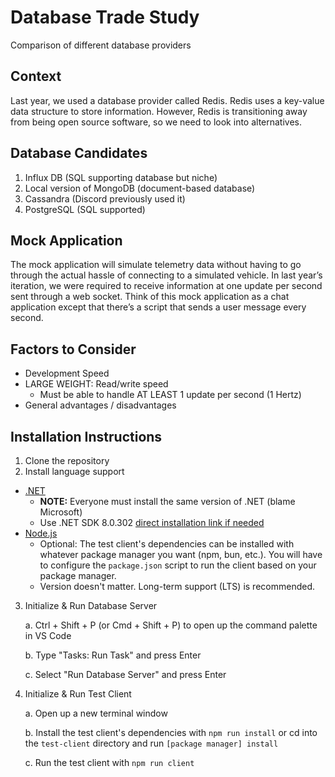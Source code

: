 # Database Trade Study
Comparison of different database providers


## Context

Last year, we used a database provider called Redis. Redis uses a key-value data structure to store information. However, Redis is transitioning away from being open source software, so we need to look into alternatives.

## Database Candidates

1. Influx DB (SQL supporting database but niche)
2. Local version of MongoDB (document-based database)
3. Cassandra (Discord previously used it)
4. PostgreSQL (SQL supported)

## Mock Application

The mock application will simulate telemetry data without having to go through the actual hassle of connecting to a simulated vehicle. In last year’s iteration, we were required to receive information at one update per second sent through a web socket. Think of this mock application as a chat application except that there’s a script that sends a user message every second.

## Factors to Consider

- Development Speed
- LARGE WEIGHT: Read/write speed
    - Must be able to handle AT LEAST 1 update per second (1 Hertz)
- General advantages / disadvantages


## Installation Instructions
1. Clone the repository
2. Install language support
- [.NET](https://dotnet.microsoft.com/en-us/download)
    - **NOTE:** Everyone must install the same version of .NET (blame Microsoft)
    - Use .NET SDK 8.0.302 [direct installation link if needed](https://download.visualstudio.microsoft.com/download/pr/b6f19ef3-52ca-40b1-b78b-0712d3c8bf4d/426bd0d376479d551ce4d5ac0ecf63a5/dotnet-sdk-8.0.302-win-x64.exe)
- [Node.js](https://nodejs.org/en/download/)
    - Optional: The test client's dependencies can be installed with whatever package manager you want (npm, bun, etc.). You will have to configure the `package.json` script to run the client based on your package manager.
    - Version doesn't matter. Long-term support (LTS) is recommended.
3. Initialize & Run Database Server
    
    a. Ctrl + Shift + P (or Cmd + Shift + P) to open up the command palette in VS Code
    
    b. Type "Tasks: Run Task" and press Enter
    
    c. Select "Run Database Server" and press Enter

4. Initialize & Run Test Client
    
    a. Open up a new terminal window

    b. Install the test client's dependencies with `npm run install` or cd into the `test-client` directory and run `[package manager] install`

    c. Run the test client with `npm run client`
